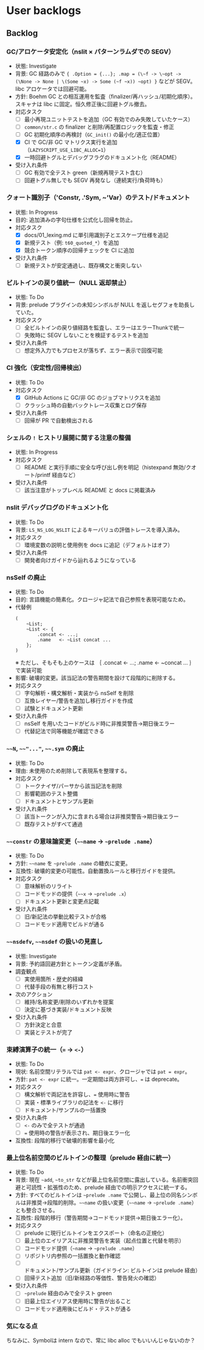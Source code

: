 # User backlogs

## Backlog

### GC/アロケータ安定化（nslit × パターンラムダでの SEGV）
- 状態: Investigate
- 背景: GC 経路のみで `{ .Option = {...}; .map = (\~f -> \~opt -> (\None -> None | \(Some ~x) -> Some (~f ~x)) ~opt) }` などが SEGV。libc アロケータでは回避可能。
- 方針: Boehm GC との相互運用を監査（finalizer/再ハッシュ/初期化順序）。スキャナは libc に固定。恒久修正後に回避トグル撤去。
- 対応タスク
    - [ ] 最小再現ユニットテストを追加（GC 有効でのみ失敗していたケース）
    - [ ] `common/str.c` の finalizer と削除/再配置ロジックを監査・修正
    - [ ] GC 初期化順序の再検討（`GC_init()` の最小化/適正位置）
    - [x] CI で GC/非 GC マトリクス実行を追加（`LAZYSCRIPT_USE_LIBC_ALLOC=1`）
    - [x] 一時回避トグルとデバッグフラグのドキュメント化（README）
- 受け入れ条件
    - [ ] GC 有効で全テスト green（新規再現テスト含む）
    - [ ] 回避トグル無しでも SEGV 再発なし（連続実行/負荷時も）

### クォート識別子（'Constr, .'Sym, ~'Var）のテスト/ドキュメント
- 状態: In Progress
- 目的: 追加済みの字句仕様を公式化し回帰を防止。
- 対応タスク
    - [x] docs/01_lexing.md に単引用識別子とエスケープ仕様を追記
    - [x] 新規テスト（例: `t60_quoted_*`）を追加
    - [x] 競合トークン順序の回帰チェックを CI に追加
- 受け入れ条件
    - [ ] 新規テストが安定通過し、既存構文と衝突しない

### ビルトインの戻り値統一（NULL 返却禁止）
- 状態: To Do
- 背景: prelude プラグインの未知シンボルが NULL を返しセグフォを助長していた。
- 対応タスク
    - [ ] 全ビルトインの戻り値経路を監査し、エラーはエラーThunkで統一
    - [ ] 失敗時に SEGV しないことを検証するテストを追加
- 受け入れ条件
    - [ ] 想定外入力でもプロセスが落ちず、エラー表示で回復可能

### CI 強化（安定性/回帰検出）
- 状態: To Do
- 対応タスク
    - [x] GitHub Actions に GC/非 GC のジョブマトリクスを追加
    - [ ] クラッシュ時の自動バックトレース収集とログ保存
- 受け入れ条件
    - [ ] 回帰が PR で自動検出される

### シェルの `!` ヒストリ展開に関する注意の整備
- 状態: In Progress
- 対応タスク
    - [ ] README と実行手順に安全な呼び出し例を明記（histexpand 無効/クオート/printf 経由など）
- 受け入れ条件
    - [ ] 該当注意がトップレベル README と docs に掲載済み

### nslit デバッグログのドキュメント化
- 状態: To Do
- 背景: `LS_NS_LOG_NSLIT` によるキーバリュの評価トレースを導入済み。
- 対応タスク
    - [ ] 環境変数の説明と使用例を docs に追記（デフォルトはオフ）
- 受け入れ条件
    - [ ] 開発者向けガイドから辿れるようになっている

### nsSelf の廃止
- 状態: To Do
- 目的: 言語機能の簡素化。クロージャ記法で自己参照を表現可能なため。
- 代替例
    ```
    (
        ~List;
        ~List <- {
            .concat <- ...;
            .name   <- ~List concat ...
        };
    )
    ```
    ※ ただし、そもそも上のケースは ｛ .concat <- ...; .name <- ~concat ... ｝ で実装可能
- 影響: 破壊的変更。該当記法の警告期間を設けて段階的に削除する。
- 対応タスク
    - [ ] 字句解析・構文解析・実装から nsSelf を削除
    - [ ] 互換レイヤー/警告を追加し移行ガイドを作成
    - [ ] 試験とドキュメント更新
- 受け入れ条件
    - [ ] nsSelf を用いたコードがビルド時に非推奨警告→期日後エラー
    - [ ] 代替記法で同等機能が確認できる

### `~~N`, `~~"..."`, `~~.sym` の廃止
- 状態: To Do
- 理由: 未使用のため削除して表現系を整理する。
- 対応タスク
    - [ ] トークナイザ/パーサから該当記法を削除
    - [ ] 影響範囲のテスト整備
    - [ ] ドキュメントとサンプル更新
- 受け入れ条件
    - [ ] 該当トークンが入力に含まれる場合は非推奨警告→期日後エラー
    - [ ] 既存テストがすべて通過

### `~~constr` の意味論変更（`~~name` → `~prelude .name`）
- 状態: To Do
- 方針: `~~name` を `~prelude .name` の糖衣に変更。
- 互換性: 破壊的変更の可能性。自動置換ルールと移行ガイドを提供。
- 対応タスク
    - [ ] 意味解析のリライト
    - [ ] コードモッドの提供（`~~x` → `~prelude .x`）
    - [ ] ドキュメント更新と変更点記載
- 受け入れ条件
    - [ ] 旧/新記法の挙動比較テストが合格
    - [ ] コードモッド適用でビルドが通る

### `~~nsdefv`, `~~nsdef` の扱いの見直し
- 状態: Investigate
- 背景: 予約語回避方針とトークン定義が矛盾。
- 調査観点
    - [ ] 実使用箇所・歴史的経緯
    - [ ] 代替手段の有無と移行コスト
- 次のアクション
    - [ ] 維持/名称変更/削除のいずれかを提案
    - [ ] 決定に基づき実装/ドキュメント反映
- 受け入れ条件
    - [ ] 方針決定と合意
    - [ ] 実装とテストが完了

### 束縛演算子の統一（`=` → `<-`）
- 状態: To Do
- 現状: 名前空間リテラルでは `pat <- expr`、クロージャでは `pat = expr`。
- 方針: `pat <- expr` に統一。一定期間は両方許可し、`=` は deprecate。
- 対応タスク
    - [ ] 構文解析で両記法を許容し、`=` 使用時に警告
    - [ ] 実装・標準ライブラリの記法を `<-` に移行
    - [ ] ドキュメント/サンプルの一括置換
- 受け入れ条件
    - [ ] `<-` のみで全テストが通過
    - [ ] `=` 使用時の警告が表示され、期日後エラー化
- 互換性: 段階的移行で破壊的影響を最小化

### 最上位名前空間のビルトインの整理（prelude 経由に統一）
- 状態: To Do
- 背景: 現在 `~add`, `~to_str` などが最上位名前空間に露出している。名前衝突回避と可読性・拡張性のため、prelude 経由での明示アクセスに統一する。
- 方針: すべてのビルトインは `~prelude .name` で公開し、最上位の同名シンボルは非推奨→段階的削除。`~~name` の扱い変更（`~~name` → `~prelude .name`）とも整合させる。
- 互換性: 段階的移行（警告期間→コードモッド提供→期日後エラー化）。
- 対応タスク
    - [ ] prelude に現行ビルトインをエクスポート（命名の正規化）
    - [ ] 最上位のエイリアスに非推奨警告を実装（起点位置と代替を明示）
    - [ ] コードモッド提供（`~name` → `~prelude .name`）
    - [ ] リポジトリ内参照の一括置換と動作確認
    - [ ] ドキュメント/サンプル更新（ガイドライン: ビルトインは prelude 経由）
    - [ ] 回帰テスト追加（旧/新経路の等価性、警告発火の確認）
- 受け入れ条件
    - [ ] `~prelude` 経由のみで全テスト green
    - [ ] 旧最上位エイリアス使用時に警告が出ること
    - [ ] コードモッド適用後にビルド・テストが通る

### 気になる点
ちなみに、Symbolは intern なので、常に libc alloc でもいいんじゃないのか？
